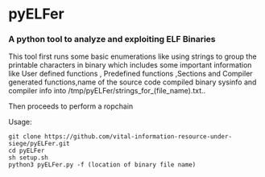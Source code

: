 # pyELFer
### A python tool to analyze and exploiting ELF Binaries
This tool first runs some basic enumerations like using strings to group the printable characters in binary which includes some important information like User defined functions , Predefined functions ,Sections and Compiler generated functions,name of the source code compiled binary sysinfo and compiler info into /tmp/pyELFer/strings_for_(file_name).txt..

Then proceeds to perform a ropchain 

Usage:
```
git clone https://github.com/vital-information-resource-under-siege/pyELFer.git
cd pyELFer
sh setup.sh
python3 pyELFer.py -f (location of binary file name)
```
